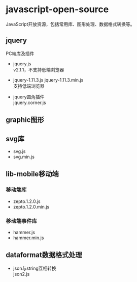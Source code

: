 # javascript-open-source
JavaScript开放资源，包括常用库、图形处理、数据格式转换等。

## jquery
PC端库及插件
- jquery.js
<br>v2.1.1，不支持低端浏览器

- jquery-1.11.3.js jquery-1.11.3.min.js
<br>支持低端浏览器

- jquery圆角插件
<br>jquery.corner.js

## graphic图形
## svg库
  - svg.js
  - svg.min.js

## lib-mobile移动端
### 移动端库
  - zepto.1.2.0.js
  - zepto.1.2.0.min.js

### 移动端事件库
  - hammer.js
  - hammer.min.js

## dataformat数据格式处理
- json与string互相转换
<br>json2.js

